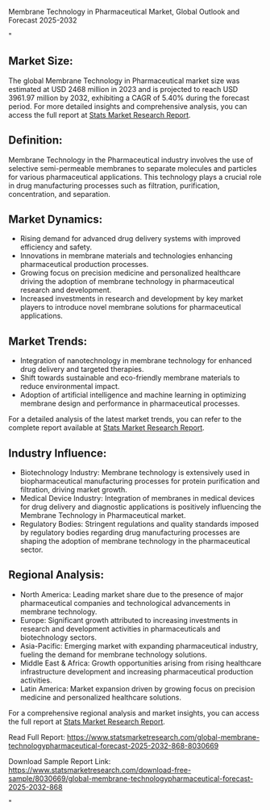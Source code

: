 Membrane Technology in Pharmaceutical Market, Global Outlook and Forecast 2025-2032

"<h2>Market Size:</h2>
<p>The global Membrane Technology in Pharmaceutical market size was estimated at USD 2468 million in 2023 and is projected to reach USD 3961.97 million by 2032, exhibiting a CAGR of 5.40% during the forecast period. For more detailed insights and comprehensive analysis, you can access the full report at <a href='https://www.statsmarketresearch.com/global-membrane-technologypharmaceutical-forecast-2025-2032-868-8030669'>Stats Market Research Report</a>.</p>

<h2>Definition:</h2>
<p>Membrane Technology in the Pharmaceutical industry involves the use of selective semi-permeable membranes to separate molecules and particles for various pharmaceutical applications. This technology plays a crucial role in drug manufacturing processes such as filtration, purification, concentration, and separation.</p>

<h2>Market Dynamics:</h2>
<ul>
  <li>Rising demand for advanced drug delivery systems with improved efficiency and safety.</li>
  <li>Innovations in membrane materials and technologies enhancing pharmaceutical production processes.</li>
  <li>Growing focus on precision medicine and personalized healthcare driving the adoption of membrane technology in pharmaceutical research and development.</li>
  <li>Increased investments in research and development by key market players to introduce novel membrane solutions for pharmaceutical applications.</li>
</ul>

<h2>Market Trends:</h2>
<ul>
  <li>Integration of nanotechnology in membrane technology for enhanced drug delivery and targeted therapies.</li>
  <li>Shift towards sustainable and eco-friendly membrane materials to reduce environmental impact.</li>
  <li>Adoption of artificial intelligence and machine learning in optimizing membrane design and performance in pharmaceutical processes.</li>
</ul>
<p>For a detailed analysis of the latest market trends, you can refer to the complete report available at <a href='https://www.statsmarketresearch.com/global-membrane-technologypharmaceutical-forecast-2025-2032-868-8030669'>Stats Market Research Report</a>.</p>

<h2>Industry Influence:</h2>
<ul>
  <li>Biotechnology Industry: Membrane technology is extensively used in biopharmaceutical manufacturing processes for protein purification and filtration, driving market growth.</li>
  <li>Medical Device Industry: Integration of membranes in medical devices for drug delivery and diagnostic applications is positively influencing the Membrane Technology in Pharmaceutical market.</li>
  <li>Regulatory Bodies: Stringent regulations and quality standards imposed by regulatory bodies regarding drug manufacturing processes are shaping the adoption of membrane technology in the pharmaceutical sector.</li>
</ul>

<h2>Regional Analysis:</h2>
<ul>
  <li>North America: Leading market share due to the presence of major pharmaceutical companies and technological advancements in membrane technology.</li>
  <li>Europe: Significant growth attributed to increasing investments in research and development activities in pharmaceuticals and biotechnology sectors.</li>
  <li>Asia-Pacific: Emerging market with expanding pharmaceutical industry, fueling the demand for membrane technology solutions.</li>
  <li>Middle East & Africa: Growth opportunities arising from rising healthcare infrastructure development and increasing pharmaceutical production activities.</li>
  <li>Latin America: Market expansion driven by growing focus on precision medicine and personalized healthcare solutions.</li>
</ul>
<p>For a comprehensive regional analysis and market insights, you can access the full report at <a href='https://www.statsmarketresearch.com/global-membrane-technologypharmaceutical-forecast-2025-2032-868-8030669'>Stats Market Research Report</a>.</p>

<p>Read Full Report: <a href='https://www.statsmarketresearch.com/global-membrane-technologypharmaceutical-forecast-2025-2032-868-8030669'>https://www.statsmarketresearch.com/global-membrane-technologypharmaceutical-forecast-2025-2032-868-8030669</a></p>
<p>Download Sample Report Link: <a href='https://www.statsmarketresearch.com/download-free-sample/8030669/global-membrane-technologypharmaceutical-forecast-2025-2032-868'>https://www.statsmarketresearch.com/download-free-sample/8030669/global-membrane-technologypharmaceutical-forecast-2025-2032-868</a></p>"
